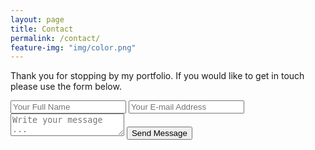 ```yaml
---
layout: page
title: Contact
permalink: /contact/
feature-img: "img/color.png"
---
```


Thank you for stopping by my portfolio.  If you would like to get in touch please use the form below.

<form action="https://getsimpleform.com/messages?form_api_token=1708451b235df38e451242f798cb64bd" method="post">
  <!-- the redirect_to is optional, the form will redirect to the referrer on submission -->
  <input type='hidden' name='redirect_to' value='https://conkytom.github.io/portfolio/thank-you/' />
  <input type='text' name='name' placeholder='Your Full Name' />
  <input type='email' name='email' placeholder='Your E-mail Address' />
  <textarea name='message' placeholder='Write your message ...'></textarea>
  <input type='submit' value='Send Message' />
</form>